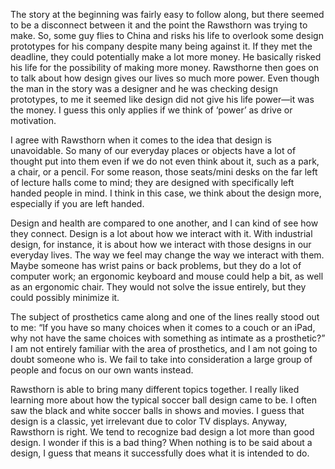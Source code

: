 The story at the beginning was fairly easy to follow along, but there seemed to be a disconnect between it and the point the Rawsthorn was trying to make. So, some guy flies to China and risks his life to overlook some design prototypes for his company despite many being against it. If they met the deadline, they could potentially make a lot more money. He basically risked his life for the possibility of making more money. Rawsthorne then goes on to talk about how design gives our lives so much more power. Even though the man in the story was a designer and he was checking design prototypes, to me it seemed like design did not give his life power—it was the money. I guess this only applies if we think of ‘power’ as drive or motivation. 

I agree with Rawsthorn when it comes to the idea that design is unavoidable. So many of our everyday places or objects have a lot of thought put into them even if we do not even think about it, such as a park, a chair, or a pencil. For some reason, those seats/mini desks on the far left of lecture halls come to mind; they are designed with specifically left handed people in mind. I think in this case, we think about the design more, especially if you are left handed. 

Design and health are compared to one another, and I can kind of see how they connect. Design is a lot about how we interact with it. With industrial design, for instance, it is about how we interact with those designs in our everyday lives. The way we feel may change the way we interact with them. Maybe someone has wrist pains or back problems, but they do a lot of computer work; an ergonomic keyboard and mouse could help a bit, as well as an ergonomic chair. They would not solve the issue entirely, but they could possibly minimize it. 

The subject of prosthetics came along and one of the lines really stood out to me: “If you have so many choices when it comes to a couch or an iPad, why not have the same choices with something as intimate as a prosthetic?” I am not entirely familiar with the area of prosthetics, and I am not going to doubt someone who is. We fail to take into consideration a large group of people and focus on our own wants instead. 

Rawsthorn is able to bring many different topics together. I really liked learning more about how the typical soccer ball design came to be. I often saw the black and white soccer balls in shows and movies. I guess that design is a classic, yet irrelevant due to color TV displays. Anyway, Rawsthorn is right. We tend to recognize bad design a lot more than good design. I wonder if this is a bad thing? When nothing is to be said about a design, I guess that means it successfully does what it is intended to do. 
